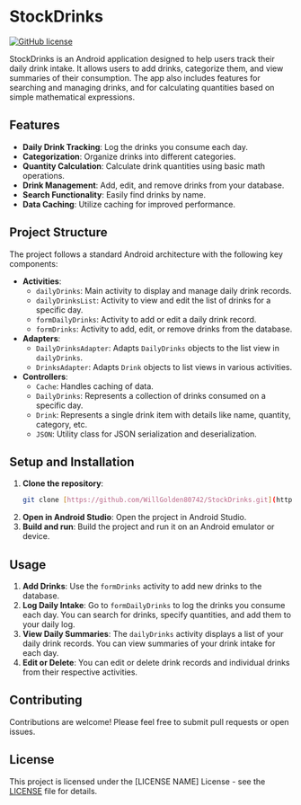 # StockDrinks

[![GitHub license](https://img.shields.io/github/license/WillGolden80742/StockDrinks)](https://github.com/WillGolden80742/StockDrinks/blob/master/LICENSE)

StockDrinks is an Android application designed to help users track their daily drink intake. It allows users to add drinks, categorize them, and view summaries of their consumption. The app also includes features for searching and managing drinks, and for calculating quantities based on simple mathematical expressions.

## Features

-   **Daily Drink Tracking**: Log the drinks you consume each day.
-   **Categorization**: Organize drinks into different categories.
-   **Quantity Calculation**: Calculate drink quantities using basic math operations.
-   **Drink Management**: Add, edit, and remove drinks from your database.
-   **Search Functionality**: Easily find drinks by name.
-   **Data Caching**: Utilize caching for improved performance.

## Project Structure

The project follows a standard Android architecture with the following key components:

-   **Activities**:
    -   `dailyDrinks`: Main activity to display and manage daily drink records.
    -   `dailyDrinksList`: Activity to view and edit the list of drinks for a specific day.
    -   `formDailyDrinks`: Activity to add or edit a daily drink record.
    -   `formDrinks`: Activity to add, edit, or remove drinks from the database.
-   **Adapters**:
    -   `DailyDrinksAdapter`: Adapts `DailyDrinks` objects to the list view in `dailyDrinks`.
    -   `DrinksAdapter`: Adapts `Drink` objects to list views in various activities.
-   **Controllers**:
    -   `Cache`: Handles caching of data.
    -   `DailyDrinks`: Represents a collection of drinks consumed on a specific day.
    -   `Drink`: Represents a single drink item with details like name, quantity, category, etc.
    -   `JSON`: Utility class for JSON serialization and deserialization.

## Setup and Installation

1.  **Clone the repository**:
    ```bash
    git clone [https://github.com/WillGolden80742/StockDrinks.git](https://github.com/WillGolden80742/StockDrinks.git)
    ```
2.  **Open in Android Studio**: Open the project in Android Studio.
3.  **Build and run**: Build the project and run it on an Android emulator or device.

## Usage

1.  **Add Drinks**: Use the `formDrinks` activity to add new drinks to the database.
2.  **Log Daily Intake**: Go to `formDailyDrinks` to log the drinks you consume each day. You can search for drinks, specify quantities, and add them to your daily log.
3.  **View Daily Summaries**: The `dailyDrinks` activity displays a list of your daily drink records. You can view summaries of your drink intake for each day.
4.  **Edit or Delete**: You can edit or delete drink records and individual drinks from their respective activities.

## Contributing

Contributions are welcome! Please feel free to submit pull requests or open issues.

## License

This project is licensed under the [LICENSE NAME] License - see the [LICENSE](LICENSE) file for details.
